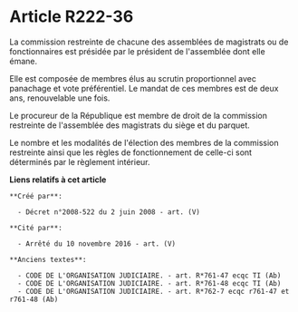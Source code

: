 # Article R222-36

La commission restreinte de chacune des assemblées de magistrats ou de fonctionnaires est présidée par le président de
l'assemblée dont elle émane.

Elle est composée de membres élus au scrutin proportionnel avec panachage et vote préférentiel. Le mandat de ces membres est
de deux ans, renouvelable une fois.

Le procureur de la République est membre de droit de la commission restreinte de l'assemblée des magistrats du siège et du
parquet.

Le nombre et les modalités de l'élection des membres de la commission restreinte ainsi que les règles de fonctionnement de
celle-ci sont déterminés par le règlement intérieur.

**Liens relatifs à cet article**

	**Créé par**:

	  - Décret n°2008-522 du 2 juin 2008 - art. (V)

	**Cité par**:

	  - Arrêté du 10 novembre 2016 - art. (V)

	**Anciens textes**:

	  - CODE DE L'ORGANISATION JUDICIAIRE. - art. R*761-47 ecqc TI (Ab)
	  - CODE DE L'ORGANISATION JUDICIAIRE. - art. R*761-48 ecqc TI (Ab)
	  - CODE DE L'ORGANISATION JUDICIAIRE. - art. R*762-7 ecqc r761-47 et r761-48 (Ab)
